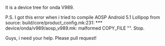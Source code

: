 It is a device tree for onda V989.

P.S. I got this error when i tried to compile AOSP Android 5.1 Lollipop from source:
build/core/product_config.mk:231: *** device/onda/v989/aosp_v989.mk: malformed COPY_FILE "\". Stop.

Guys, i need your help. Please pull request!
